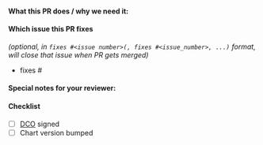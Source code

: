 <!--
Before you submit this PR we'd like to make sure you are aware of our technical requirements and best practices:

* https://github.com/devops-ia/helm-charts/blob/main/CONTRIBUTING.md#technical-requirements
* https://helm.sh/docs/chart_best_practices/

Following our best practices right from the start will accelerate the review process and help get your PR merged quicker.

When updates to your PR are requested, please add new commits and do not squash the history.
This will make it easier to identify new changes. The PR will be squashed anyways when it is merged.

For fast feedback, please @-mention maintainers that are listed in the Chart.yaml file.

PR Steps:
1) Please make sure you test your changes before you push them.
2) Once pushed, GitHub Actions will run across your changes and do some initial checks and linting.
3) These checks run very quickly.
4) Please check the results.
5) We would like these checks to pass before we even continue reviewing your changes.
-->
#### What this PR does / why we need it:

#### Which issue this PR fixes
*(optional, in `fixes #<issue number>(, fixes #<issue_number>, ...)` format, will close that issue when PR gets merged)*
  - fixes #

#### Special notes for your reviewer:

#### Checklist
<!-- [Place an '[x]' (no spaces) in all applicable fields. Please remove unrelated fields.] -->
- [ ] [DCO](https://github.com/devops-ia/helm-opencti/blob/main/CONTRIBUTING.md#sign-off-your-work) signed
- [ ] Chart version bumped
